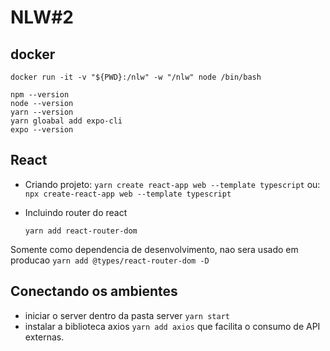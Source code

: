 # NLW#2


## docker
```docker run -it -v "${PWD}:/nlw" -w "/nlw" node /bin/bash```

```
npm --version
node --version
yarn --version
yarn gloabal add expo-cli
expo --version

```

## React

- Criando projeto: ```yarn create react-app web --template typescript```
                ou: ```npx create-react-app web --template typescript```


- Incluindo router do react

    ```yarn add react-router-dom```

Somente como dependencia de desenvolvimento, nao sera usado em producao
    ```yarn add @types/react-router-dom -D```


## Conectando os ambientes

- iniciar o server dentro da pasta server `yarn start`
- instalar a biblioteca axios `yarn add axios` que facilita o consumo de API externas.